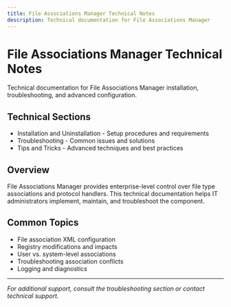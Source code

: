 ```yaml
---
title: File Associations Manager Technical Notes
description: Technical documentation for File Associations Manager
---
```


# File Associations Manager Technical Notes

Technical documentation for File Associations Manager installation, troubleshooting, and advanced configuration.

## Technical Sections

- Installation and Uninstallation - Setup procedures and requirements
- Troubleshooting - Common issues and solutions
- Tips and Tricks - Advanced techniques and best practices

## Overview

File Associations Manager provides enterprise-level control over file type associations and protocol handlers. This technical documentation helps IT administrators implement, maintain, and troubleshoot the component.

## Common Topics

- File association XML configuration
- Registry modifications and impacts
- User vs. system-level associations
- Troubleshooting association conflicts
- Logging and diagnostics

---

*For additional support, consult the troubleshooting section or contact technical support.*
